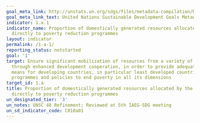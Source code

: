 ```yaml
---
goal_meta_link: http://unstats.un.org/sdgs/files/metadata-compilation/Metadata-Goal-1.pdf
goal_meta_link_text: United Nations Sustainable Development Goals Metadata (pdf 894kB)
indicator: 1.a.1
indicator_name: Proportion of domestically generated resources allocated by the government
  directly to poverty reduction programmes
layout: indicator
permalink: /1-a-1/
reporting_status: notstarted
goal: '1'
target: Ensure significant mobilization of resources from a variety of sources, including
  through enhanced development cooperation, in order to provide adequate and predictable
  means for developing countries, in particular least developed countries, to implement
  programmes and policies to end poverty in all its dimensions
target_id: 1.a
title: Proportion of domestically generated resources allocated by the government
  directly to poverty reduction programmes
un_designated_tier: '3'
un_notes: UNSC 48 Refinement; Reviewed at 5th IAEG-SDG meeting
un_sd_indicator_code: C010a01
---
```

